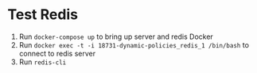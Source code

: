 
# Test Redis
1. Run `docker-compose up` to bring up server and redis Docker
2. Run `docker exec -t -i 18731-dynamic-policies_redis_1 /bin/bash` to connect to redis server
3. Run `redis-cli`

